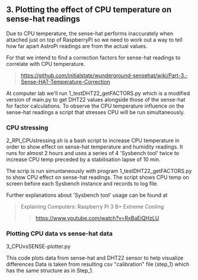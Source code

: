 ## 3. Plotting the effect of CPU temperature on sense-hat readings

Due to CPU temperature, the sense-hat performs inaccurately when attached just on top of RaspberryPi so we need to work out a way to tell how far apart AstroPi readings are from the actual values.

For that we intend to find a correction factors for sense-hat readings to correlate with CPU temperature.
>https://github.com/initialstate/wunderground-sensehat/wiki/Part-3.-Sense-HAT-Temperature-Correction

At computer lab we'll run 1_testDHT22_getFACTORS.py which is a modified version of main.py to get DHT22 values alongside those of the sense-hat for factor calculations. To observe the CPU temperature influence on the sense-hat readings a script that stresses CPU will be run simultaneously.

### CPU stressing
2_RPI_CPUstressing.sh is a bash script to increase CPU temperature in order to show effect on sense-hat temperature and humidity readings.
It runs for almost 2 hours and uses a series of 4 'Sysbench tool' twice to increase CPU temp preceded by a stabilisation lapse of 10 min.

The scrip is run simuntaneously with program 1_testDHT22_getFACTORS.py to show CPU effect on sense-hat readings.
The script shows CPU temp on screen before each Sysbench instance and records to log file.

Further explanations about 'Sysbench tool' usage can be found at
>Explaining Computers: Raspberry Pi 3 B+ Extreme Cooling
>>https://www.youtube.com/watch?v=RxBaEiQHzLU

		

### Plotting CPU data vs sense-hat data
3_CPUvsSENSE-plotter.py 

This code plots data from sense-hat and DHT22 sensor to help visualize differences
Data is taken from resulting csv "calibration" file (step_1) which has the same structure
as in Step_1.
